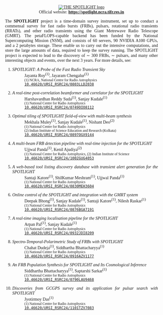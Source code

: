 <div style="font-family:JetBrainsMono Nerd Font">
<div align="center">

[![THE SPOTLIGHT logo][logo]][spotlight]
<br/>
Official website:
<a href=https://spotlight.ncra.tifr.res.in>
<b>https://spotlight.ncra.tifr.res.in</b>
</a>

<center>

<div align="justify">

The **SPOTLIGHT** project is a time-domain survey instrument, set up to conduct a commensal survey for fast radio bursts (FRBs), pulsars, rotational radio transients (RRATs), and other radio transients using the Giant Metrewave Radio Telescope (GMRT). The petaFLOPS-capable backend has been funded by the National Supercomputing Mission (NSM), and consists of 60 servers, 90 NVIDIA A100 GPUs, and a 2 petabytes storage. These enable us to carry out the intensive computations, and store the large amounts of data, required to keep the survey running. The SPOTLIGHT project is expected to lead to the discovery of $\sim$ 300 FRBs, $\sim$ pulsars, and many other interesting objects and events, over the next 3 years. For more details, see:

<ol>
<li>
<dl>
<dt><i>SPOTLIGHT: A Probe of the Fast Radio Transient Sky</i></dt>
<dd>Jayanta Roy<sup>(1)</sup>, Jayaram Chengalur<sup>(1)</sup>
<br/><small>(1) NCRA, National Centre for Radio Astrophysics</small>
<br/><a href=https://doi.org/10.46620/URSI_RSRC24/0803LLD2038><code>10.46620/URSI_RSRC24/0803LLD2038</code></a></dd>
</dl>
</li>

<li>
<dl>
<dt><i>A real-time post-correlation beamformer and correlator for the SPOTLIGHT</i></dt>
<dd>Harshavardhan Reddy Suda<sup>(1)</sup>, Sanjay Kudale<sup>(1)</sup>
<br/><small>(1) National Centre for Radio Astrophysics</small>
<br/><a href=https://doi.org/10.46620/URSI_RSRC24/0749OIO8112><code>10.46620/URSI_RSRC24/0749OIO8112</code></a></dd>
</dl>
</li>

<li>
<dl>
<dt><i>Optimal tiling of SPOTLIGHT field-of-view with multi-beam synthesis</i></dt>
<dd>Mekhala Muley<sup>(1)</sup>, Sanjay Kudale<sup>(1)</sup>, Nishant Deo<sup>(2)</sup>
<br/><small>(1) National Centre for Radio Astrophysics</small>
<br/><small>(2) Indian Institute of Science Education and Research (Kolkata)</small>
<br/><a href=https://doi.org/10.46620/URSI_RSRC24/0897OGX9144><code>10.46620/URSI_RSRC24/0897OGX9144</code></a></dd>
</dl>
</li>

<li>
<dl>
<dt><i>A multi-beam FRB detection pipeline with real-time injection for the SPOTLIGHT</i></dt>
<dd>Ujjwal Panda<sup>(1)</sup>, Kenil Ajudiya<sup>(2)</sup>
<br/><small>(1) National Centre for Radio Astrophysics, (2) Indian Institute of Science</small>
<br/><a href=https://doi.org/10.46620/URSI_RSRC24/1002GUG4053><code>10.46620/URSI_RSRC24/1002GUG4053</code></a></dd>
</dl>
</li>

<li>
<dl>
<dt><i>A web-based tool listing discovery database with transient alert generation for the SPOTLIGHT</i></dt>
<dd>Santaji Katore<sup>(1)</sup>, ShilKumar Meshram<sup>(1)</sup>, Ujjwal Panda<sup>(1)</sup>
<br/><small>(1) National Centre for Radio Astrophysics</small>
<br/><a href=https://doi.org/10.46620/URSI_RSRC24/0830MEH3604><code>10.46620/URSI_RSRC24/0830MEH3604</code></a></dd>
</dl>
</li>

<li>
<dl>
<dt><i>Online control of the SPOTLIGHT and integration with the GMRT system</i></dt>
<dd>Deepak Bhong<sup>(1)</sup>, Sanjay Kudale<sup>(1)</sup>, Santaji Katore<sup>(1)</sup>, Nilesh Raskar<sup>(1)</sup>
<br/><small>(1) National Centre for Radio Astrophysics</small>
<br/><a href=https://doi.org/10.46620/URSI_RSRC24/0876BGA7191><code>10.46620/URSI_RSRC24/0876BGA7191</code></a></dd>
</dl>
</li>

<li>
<dl>
<dt><i>A real-time imaging localisation pipeline for the SPOTLIGHT</i></dt>
<dd>Arpan Pal<sup>(1)</sup>, Sanjay Kudale<sup>(1)</sup>
<br/><small>(1) National Centre for Radio Astrophysics</small>
<br/><a href=https://doi.org/10.46620/URSI_RSRC24/0932JDI8209><code>10.46620/URSI_RSRC24/0932JDI8209</code></a></dd>
</dl>
</li>

<li>
<dl>
<dt><i>Spectro-Temporal-Polarimetric Study of FRBs with SPOTLIGHT</i></dt>
<dd>Chahat Dudeja<sup>(1)</sup>, Siddhartha Bhattacharyya<sup>(1)</sup>
<br/><small>(1) National Centre for Radio Astrophysics</small>
<br/><a href=https://doi.org/10.46620/URSI_RSRC24/0916AZV1177><code>10.46620/URSI_RSRC24/0916AZV1177</code></a></dd>
</dl>
</li>

<li>
<dl>
<dt><i>An FRB Population Synthesis for SPOTLIGHT and Its Cosmological Inference</i></dt>
<dd>Siddhartha Bhattacharyya<sup>(1)</sup>, Saptarshi Sarkar<sup>(1)</sup>
<br/><small>(1) National Centre for Radio Astrophysics</small>
<br/><a href=https://doi.org/10.46620/URSI_RSRC24/0790LAU9468><code>10.46620/URSI_RSRC24/0790LAU9468</code></a></dd>
</dl>
</li>

<li>
<dl>
<dt><i>Discoveries from GCGPS survey and its application for pulsar search with SPOTLIGHT</i></dt>
<dd>Jyotirmoy Das<sup>(1)</sup>
<br/><small>(1) National Centre for Radio Astrophysics</small>
<br/><a href=https://doi.org/10.46620/URSI_RSRC24/1101TZV7083><code>10.46620/URSI_RSRC24/1101TZV7083</code></a></dd>
</dl>
</li>
</ol>

</div>

[spotlight]: https://spotlight.ncra.tifr.res.in
[logo]: https://raw.githubusercontent.com/astrogewgaw/logos/refs/heads/main/spotlight/spotlight_latest_light.png
